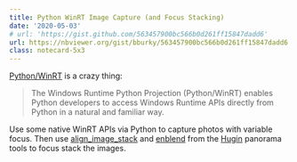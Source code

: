 ```yaml
---
title: Python WinRT Image Capture (and Focus Stacking)
date: '2020-05-03'
# url: 'https://gist.github.com/563457900bc566b0d261ff15847dadd6'
url: https://nbviewer.org/gist/bburky/563457900bc566b0d261ff15847dadd6
class: notecard-5x3
---
```

[Python/WinRT](https://pypi.org/project/winrt/) is a crazy thing:

> The Windows Runtime Python Projection (Python/WinRT) enables Python developers to access Windows Runtime APIs directly from Python in a natural and familiar way.

Use some native WinRT APIs via Python to capture photos with variable focus. Then use [align_image_stack](http://hugin.sourceforge.net/docs/manual/Align_image_stack.html) and [enblend](http://enblend.sourceforge.net/) from the [Hugin](http://hugin.sourceforge.net/) panorama tools to focus stack the images.

